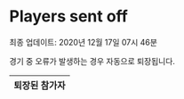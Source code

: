 # Players sent off
최종 업데이트: 2020년 12월 17일 07시 46분


경기 중 오류가 발생하는 경우 자동으로 퇴장됩니다.


| 퇴장된 참가자 |
|:---:|